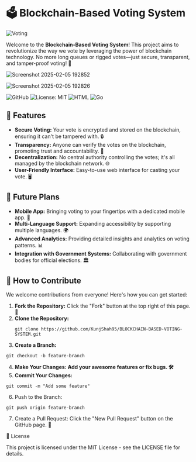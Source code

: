 # 🗳️ Blockchain-Based Voting System

![Voting](https://media.giphy.com/media/2A75RyXVzzSI2bx4Gj/giphy.gif)

Welcome to the **Blockchain-Based Voting System**! This project aims to revolutionize the way we vote by leveraging the power of blockchain technology. No more long queues or rigged votes—just secure, transparent, and tamper-proof voting! 🚀

![Screenshot 2025-02-05 192852](https://github.com/user-attachments/assets/140b520b-1876-4c51-993e-1cdffd698e5b)

![Screenshot 2025-02-05 192826](https://github.com/user-attachments/assets/56e8c3aa-4b58-4173-a16d-a4b4fb5c123a)


![GitHub](https://img.shields.io/badge/GitHub-Repo-blue?logo=github)
![License: MIT](https://img.shields.io/badge/License-MIT-yellow.svg)
![HTML](https://img.shields.io/badge/HTML-60.4%25-orange)
![Go](https://img.shields.io/badge/Go-39.6%25-blue)

## 🌟 Features

- **Secure Voting:** Your vote is encrypted and stored on the blockchain, ensuring it can't be tampered with. 🔒
- **Transparency:** Anyone can verify the votes on the blockchain, promoting trust and accountability. 👀
- **Decentralization:** No central authority controlling the votes; it's all managed by the blockchain network. 🌐
- **User-Friendly Interface:** Easy-to-use web interface for casting your vote. 🖥️

## 🔮 Future Plans

- **Mobile App:** Bringing voting to your fingertips with a dedicated mobile app. 📱
- **Multi-Language Support:** Expanding accessibility by supporting multiple languages. 🌍
- **Advanced Analytics:** Providing detailed insights and analytics on voting patterns. 📊
- **Integration with Government Systems:** Collaborating with government bodies for official elections. 🏛️

## 🤝 How to Contribute

We welcome contributions from everyone! Here's how you can get started:

1. **Fork the Repository:** Click the "Fork" button at the top right of this page. 🍴
2. **Clone the Repository:** 
   ```
   git clone https://github.com/KunjShah95/BLOCKCHAIN-BASED-VOTING-SYSTEM.git
   ```
3. **Create a Branch:**
```
git checkout -b feature-branch
```
4. **Make Your Changes: Add your awesome features or fix bugs. 🛠️**
5. **Commit Your Changes:**
```
git commit -m "Add some feature"
```
6. Push to the Branch:
```
git push origin feature-branch
```
7. Create a Pull Request: Click the "New Pull Request" button on the GitHub page. 🎉

   
📜 License

This project is licensed under the MIT License - see the LICENSE file for details.

